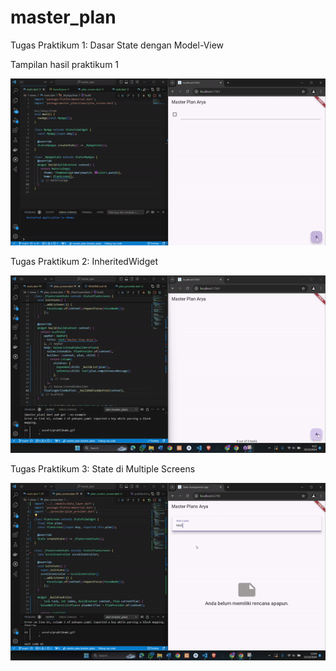 # master_plan

Tugas Praktikum 1: Dasar State dengan Model-View

Tampilan hasil praktikum 1

![Hasil Praktikum 1](assets/praktikum1.gif)

Tugas Praktikum 2: InheritedWidget

![Hasil Praktikum 2](assets/praktikum2.gif)

Tugas Praktikum 3: State di Multiple Screens

![Hasil Praktikum 3](assets/praktikum3.gif)
